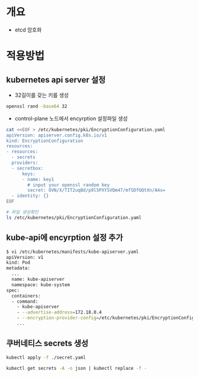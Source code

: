 # 개요
* etcd 암호화

# 적용방법

## kubernetes api server 설정

* 32길이를 갖는 키를 생성

```sh
openssl rand -base64 32
```

* control-plane 노드에서 encyrption 설정파일 생성

```sh
cat <<EOF > /etc/kubernetes/pki/EncryptionConfiguration.yaml
apiVersion: apiserver.config.k8s.io/v1
kind: EncryptionConfiguration
resources:
- resources:
  - secrets
  providers:
  - secretbox:
      keys:
      - name: key1
        # input your openssl random key
        secret: OVN/X/TIT2uqBd/p9l5PXYSVQm47/mfSDfUQtXn/A4s=
  - identity: {}
EOF
```

```sh
# 파일 생성확인
ls /etc/kubernetes/pki/EncryptionConfiguration.yaml
```

## kube-api에 encyrption 설정 추가

```sh
$ vi /etc/kubernetes/manifests/kube-apiserver.yaml
apiVersion: v1
kind: Pod
metadata:
  ...
  name: kube-apiserver
  namespace: kube-system
spec:
  containers:
  - command:
    - kube-apiserver
    - --advertise-address=172.18.0.4
    - --encryption-provider-config=/etc/kubernetes/pki/EncryptionConfiguration.yaml
    ...
```

## 쿠버네티스 secrets 생성

```sh
kubectl apply -f ./secret.yaml
```

```sh
kubectl get secrets -A -o json | kubectl replace -f -
```
